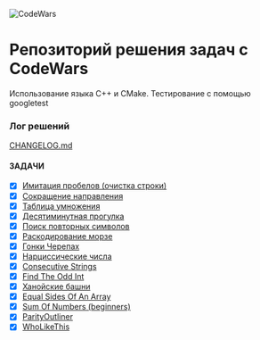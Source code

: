 ![CodeWars](https://www.codewars.com/users/babenoff/badges/large?theme=light "CodeWars Badge")
# Репозиторий решения задач с CodeWars

Использование языка С++ и CMake. Тестирование с помощью googletest

### Лог решений

[CHANGELOG.md](CHANGELOG.md)

#### ЗАДАЧИ

- [x] [Имитация пробелов (очистка строки)](backspaces_in_string/README.md)
- [x] [Сокращение направления](direction_reduction/README.md)
- [x] [Таблица умножения](multiplication_table/README.md)
- [x] [Десятиминутная прогулка](take_ten_minutes_walk/README.md)
- [x] [Поиск повторных символов](counting_duplicates/README.md)
- [x] [Раскодирование морзе](morse_code/README.md)
- [x] [Гонки Черепах](tortoise_race/README.md)
- [x] [Нарциссические числа](narcissic_numbers/README.md)
- [x] [Consecutive Strings](consecutive_strings/README.md)
- [x] [Find The Odd Int](find_the_odd_int/README.md)
- [x] [Ханойские башни](hanoi_record/README.md)
- [x] [Equal Sides Of An Array](equal_sides_of_an_array/README.md)
- [x] [Sum Of Numbers (beginners)](sum_of_numbers/README.md)
- [x] [ParityOutliner](parity_outlier/README.md)
- [x] [WhoLikeThis](wholikethis/README.md)